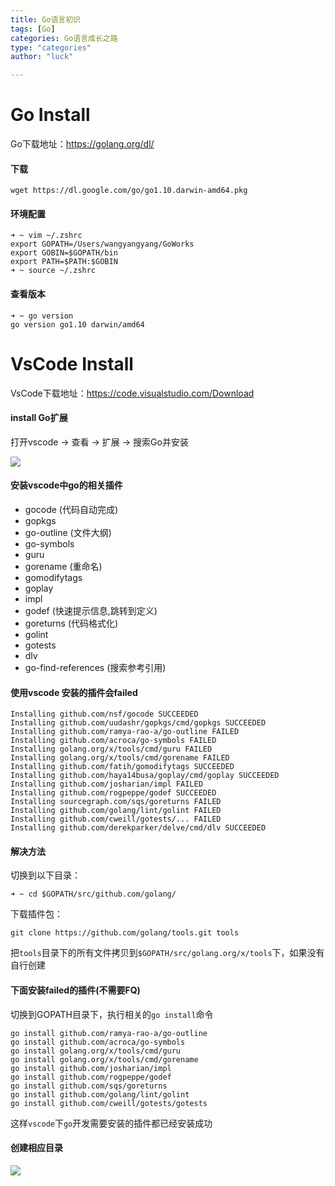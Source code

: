 ```yaml
---
title: Go语言初识
tags: [Go]
categories: Go语言成长之路
type: "categories"
author: "luck"

---
```



# Go Install
Go下载地址：https://golang.org/dl/

#### 下载

```
wget https://dl.google.com/go/go1.10.darwin-amd64.pkg
```

#### 环境配置

```
➜ ~ vim ~/.zshrc
export GOPATH=/Users/wangyangyang/GoWorks
export GOBIN=$GOPATH/bin
export PATH=$PATH:$GOBIN
➜ ~ source ~/.zshrc
```

#### 查看版本

```
➜ ~ go version
go version go1.10 darwin/amd64
```

# VsCode Install

VsCode下载地址：https://code.visualstudio.com/Download

#### install Go扩展

打开vscode -> 查看 -> 扩展 -> 搜索Go并安装

![](http://ocppiicaw.bkt.clouddn.com/image/golang/vscode1.png)

#### 安装vscode中go的相关插件

- gocode (代码自动完成)
- gopkgs 
- go-outline (文件大纲)
- go-symbols
- guru
- gorename (重命名)
- gomodifytags
- goplay
- impl
- godef (快速提示信息,跳转到定义)
- goreturns (代码格式化)
- golint
- gotests
- dlv
- go-find-references (搜索参考引用)

#### 使用vscode 安装的插件会failed

```
Installing github.com/nsf/gocode SUCCEEDED
Installing github.com/uudashr/gopkgs/cmd/gopkgs SUCCEEDED
Installing github.com/ramya-rao-a/go-outline FAILED
Installing github.com/acroca/go-symbols FAILED
Installing golang.org/x/tools/cmd/guru FAILED
Installing golang.org/x/tools/cmd/gorename FAILED
Installing github.com/fatih/gomodifytags SUCCEEDED
Installing github.com/haya14busa/goplay/cmd/goplay SUCCEEDED
Installing github.com/josharian/impl FAILED
Installing github.com/rogpeppe/godef SUCCEEDED
Installing sourcegraph.com/sqs/goreturns FAILED
Installing github.com/golang/lint/golint FAILED
Installing github.com/cweill/gotests/... FAILED
Installing github.com/derekparker/delve/cmd/dlv SUCCEEDED
```

#### 解决方法

切换到以下目录：

```
➜ ~ cd $GOPATH/src/github.com/golang/
```

下载插件包：

```
git clone https://github.com/golang/tools.git tools
```

把```tools```目录下的所有文件拷贝到```$GOPATH/src/golang.org/x/tools```下，如果没有自行创建

#### 下面安装failed的插件(不需要FQ)

切换到GOPATH目录下，执行相关的```go install```命令

```
go install github.com/ramya-rao-a/go-outline
go install github.com/acroca/go-symbols
go install golang.org/x/tools/cmd/guru
go install golang.org/x/tools/cmd/gorename
go install github.com/josharian/impl
go install github.com/rogpeppe/godef
go install github.com/sqs/goreturns
go install github.com/golang/lint/golint
go install github.com/cweill/gotests/gotests
```

这样```vscode```下```go```开发需要安装的插件都已经安装成功

#### 创建相应目录
![](http://ocppiicaw.bkt.clouddn.com/image/golang/vscode2.png)
